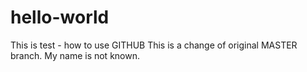 # hello-world
This is test - how to use GITHUB
This is a change of original MASTER branch. 
My name is not known. 
